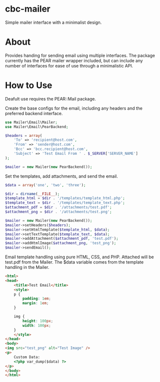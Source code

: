 cbc-mailer
==========

Simple mailer interface with a minimalist design.

About
=====

Provides handing for sending email using multiple interfaces. The package currently has the PEAR mailer wrapper included, but can include any number of interfaces for ease of use through a minimalistic API.

How to Use
==========

Deafult use requires the PEAR::Mail package.

Create the base configs for the email, including any headers and the preferred backend interface.

```php
use Mailer\Email\Mailer;
use Mailer\Email\PearBackend;

$headers = array(
	'To' => 'recipient@host.com',
	'From' => 'sender@host.com',
	'Bcc' => 'bcc.recipient@host.com',
	'Subject' => 'Test Email From ' . $_SERVER['SERVER_NAME']
);

$mailer = new Mailer(new PearBackend());
```

Set the templates, add attachments, and send the email.

```php
$data = array('one', 'two', 'three');

$dir = dirname(__FILE__);
$template_html = $dir . '/templates/template_html.php';
$template_text = $dir . '/templates/template_text.php';
$attachment_pdf = $dir . '/attachments/test.pdf';
$attachment_png = $dir . '/attachments/test.png';

$mailer = new Mailer(new PearBackend());
$mailer->setHeaders($headers);
$mailer->setHtmlTemplate($template_html, $data);
$mailer->setTextTemplate($template_text, $data);
$mailer->addAttachment($attachment_pdf, 'test.pdf');
$mailer->addHtmlImage($attachment_png, 'test_png');
$mailer->sendEmail();
```

Email template handling using pure HTML, CSS, and PHP. Attached will be test.pdf from the Mailer. The $data variable comes from the template handling in the Mailer.

```html
<html>
<head>
  	<title>Test Email</title>
  	<style>
  	p {
  		padding: 1em;
  		margin: 1em;
  	}

  	img {
  		height: 100px;
  		width: 100px;
  	}
  	</style>
</head>
<body>
<img src="test_png" alt="Test Image" />
<p>
    Custom Data:
    <?php var_dump($data) ?>
</p>
</body>
</html>
```
